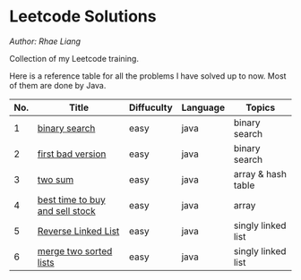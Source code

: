 # Leetcode Solutions

*Author: Rhae Liang*

Collection of my Leetcode training.

Here is a reference table for all the problems I have solved up to now. Most of them are done by Java.

|No.|Title|Diffuculty|Language|Topics|
|---|---|---|---|---|
|1|[binary search](https://github.com/Rha3L/LeetcodeSolutions/tree/main/0704-binary-search)|easy|java|binary search|
|2|[first bad version](https://github.com/Rha3L/LeetcodeSolutions/tree/main/0278-first-bad-version)|easy|java|binary search|
|3|[two sum](https://github.com/Rha3L/LeetcodeSolutions/tree/main/0001-two-sum)|easy|java|array & hash table|
|4|[best time to buy and sell stock](https://github.com/Rha3L/LeetcodeSolutions/tree/main/0121-best-time-to-buy-and-sell-stock)|easy|java|array|
|5|[Reverse Linked List](https://github.com/Rha3L/LeetcodeSolutions/tree/main/0206-reverse-linked-list)|easy|java|singly linked list|
|6|[merge two sorted lists](https://github.com/Rha3L/LeetcodeSolutions/tree/main/0021-merge-two-sorted-lists)|easy|java|singly linked list|
